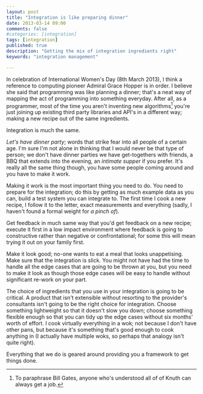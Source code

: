 ```yaml
---
layout: post
title: "Integration is like preparing dinner"
date: 2013-03-14 09:00
comments: false
#categories: [integration]
tags: [integration]
published: true
description: "Getting the mix of integration ingredients right"
keywords: "integration management"

---
```


In celebration of International Women's Day (8th March 2013), I think a reference to computing pioneer Admiral Grace Hopper is in order. I believe she said that programming was like planning a dinner; that's a neat way of mapping the act of programming into something everyday. After all, as a programmer, most of the time you aren't inventing new algorithms[^1] you're just joining up existing third party libraries and API's in a different way; making a new recipe out of the same ingredients.

Integration is much the same.

<!-- more -->

_Let's have dinner party_; words that strike fear into all people of a certain age. I'm sure I'm not alone in thinking that I would never be that type of person; we don't have dinner parties we have get-togethers with friends, a BBQ that extends into the evening, an _intimate supper_ if you prefer. It's really all the same thing though, you have some people coming around and you have to make it work.

Making it work is the most important thing you need to do. You need to prepare for the integration; do this by getting as much example data as you can, build a test system you can integrate to. The first time I cook a new recipe, I follow it to the letter, exact measurements and everything (sadly, I haven't found a formal weight for _a pinch of_).

Get feedback in much same way that you'd get feedback on a new recipe; execute it first in a low impact environment where feedback is going to constructive rather than negative or confrontational; for some this will mean trying it out on your family first.

Make it look good; no-one wants to eat a meal that looks unappetising. Make sure that the integration is slick. You might not have had the time to handle all the edge cases that are going to be thrown at you, but you need to make it look as though those edge cases will be easy to handle without significant re-work on your part.

The choice of ingredients that you use in your integration is going to be critical. A product that isn't extensible without resorting to the provider's consultants isn't going to be the right choice for integration. Choose something lightweight so that it doesn't slow you down; choose something flexible enough so that you can tidy up the edge cases without six months' worth of effort.  I cook virtually everything in a wok; not because I don't have other pans, but because it's something that's good enough to cook anything in (I actually have multiple woks, so perhaps that analogy isn't quite right).

Everything that we do is geared around providing you a framework to get things done.

[^1]: To paraphrase Bill Gates, anyone who's understood all of of Knuth can always get a job.
